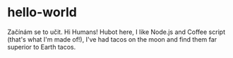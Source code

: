 # hello-world
Začínám se to učit.
Hi Humans!
Hubot here, I like Node.js and Coffee script (that's what I'm made of!), I've had tacos on the  moon and find them far superior to  Earth tacos.
